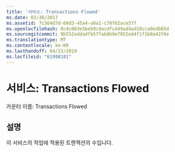 ```yaml
---
title: '서비스: Transactions Flowed'
ms.date: 03/30/2017
ms.assetid: 7c564d7d-60d3-45a4-a9a1-c78f62ace57f
ms.openlocfilehash: 0c4c863e5beb9cdacdfcd49ad4ad19cca0edb85d
ms.sourcegitcommit: 9b552addadfb57fab0b9e7852ed4f1f1b8a42f8e
ms.translationtype: MT
ms.contentlocale: ko-KR
ms.lasthandoff: 04/23/2019
ms.locfileid: "61998181"
---
```

# <a name="service-transactions-flowed"></a>서비스: Transactions Flowed
카운터 이름: Transactions Flowed  
  
## <a name="description"></a>설명  
 이 서비스의 작업에 적용된 트랜잭션의 수입니다.
